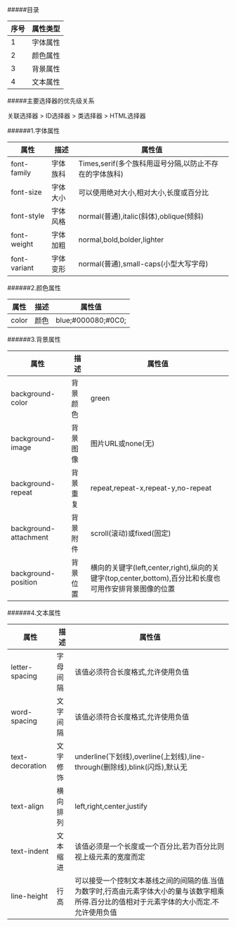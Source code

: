 #####目录

|序号|属性类型|
|----|--------|
| 1  |字体属性|
| 2  |颜色属性|
| 3  |背景属性|
| 4  |文本属性|

#####主要选择器的优先级关系

关联选择器 > ID选择器 > 类选择器 > HTML选择器

######1.字体属性

|属性|描述|属性值|
|----|----|------|
|font-family|字体族科|Times,serif(多个族科用逗号分隔,以防止不存在的字体族科)|
|font-size  |字体大小|可以使用绝对大小,相对大小,长度或百分比|
|font-style |字体风格|normal(普通),italic(斜体),oblique(倾斜)|
|font-weight|字体加粗|normal,bold,bolder,lighter|
|font-variant|字体变形|normal(普通),small-caps(小型大写字母)|

######2.颜色属性

|属性|描述|属性值|
|----|----|------|
|color|颜色|blue;#000080;#0C0;|

######3.背景属性

|属性|描述|属性值|
|----|----|------|
|background-color|背景颜色|green|
|background-image|背景图像|图片URL或none(无)|
|background-repeat|背景重复|repeat,repeat-x,repeat-y,no-repeat|
|background-attachment|背景附件|scroll(滚动)或fixed(固定)|
|background-position|背景位置|横向的关键字(left,center,right),纵向的关键字(top,center,bottom),百分比和长度也可用作安排背景图像的位置|

######4.文本属性

|属性|描述|属性值|
|----|----|------|
|letter-spacing|字母间隔|该值必须符合长度格式,允许使用负值|
|word-spacing|文字间隔|该值必须符合长度格式,允许使用负值|
|text-decoration|文字修饰|underline(下划线),overline(上划线),line-through(删除线),blink(闪烁),默认无|
|text-align|横向排列|left,right,center,justify|
|text-indent|文本缩进|该值必须是一个长度或一个百分比,若为百分比则视上级元素的宽度而定|
|line-height|行高|可以接受一个控制文本基线之间的间隔的值.当值为数字时,行高由元素字体大小的量与该数字相乘所得.百分比的值相对于元素字体的大小而定.不允许使用负值|

